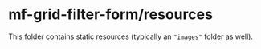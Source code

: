 # mf-grid-filter-form/resources

This folder contains static resources (typically an `"images"` folder as well).
